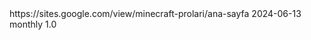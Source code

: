 <?xml version="1.0" encoding="UTF-8"?>
<urlset xmlns="http://www.sitemaps.org/schemas/sitemap/0.9">
   <url>
      <loc>https://sites.google.com/view/minecraft-prolari/ana-sayfa</loc>
      <lastmod>2024-06-13</lastmod>
      <changefreq>monthly</changefreq>
      <priority>1.0</priority>
   </url>
</urlset>
